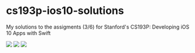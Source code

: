 # cs193p-ios10-solutions
My solutions to the assigments (3/6) for Stanford's CS193P: Developing iOS 10 Apps with Swift

![](https://media.giphy.com/media/3o7btXsUyTzxXRFPZ6/giphy.gif)
![](https://media.giphy.com/media/3og0IClsxKBV6nOM9O/giphy.gif)
![](https://media.giphy.com/media/xUPGcvDbTLvm1K9q4E/giphy.gif)


